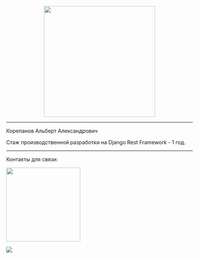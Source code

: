 <div id="header" align="center">
  <img src="https://img.freepik.com/free-vector/laptop-with-program-code-isometric-icon-software-development-programming-applications-dark-neon_39422-971.jpg" width="300"/>
</div>
<hr>
<p>Корепанов Альберт Александрович</p>
<p>Стаж производственной разработки на Django Rest Framework - 1 год.</p>
<hr>
<p>Контакты для связи:</p>
<p>
  <a href="https://t.me/al1gol">
      <img src="https://img.shields.io/badge/Telegram-2CA5E0?style=flat-squeare&logo=telegram&logoColor=white" width="200"/>
  </a>
</p>
<p>
  <a href="https://vk.com/al1gol">
        <img src="https://img.shields.io/badge/вконтакте-%232E87FB.svg?&style=for-the-badge&logo=vk&logoColor=white" with="800"/>
  </a>
</p>
